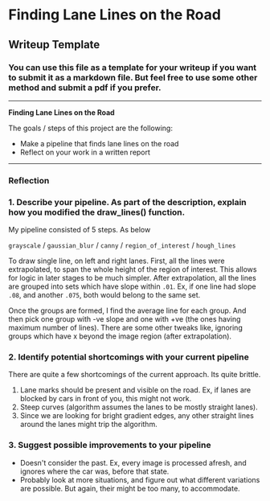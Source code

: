 # **Finding Lane Lines on the Road**

## Writeup Template

### You can use this file as a template for your writeup if you want to submit it as a markdown file. But feel free to use some other method and submit a pdf if you prefer.

---

**Finding Lane Lines on the Road**

The goals / steps of this project are the following:
* Make a pipeline that finds lane lines on the road
* Reflect on your work in a written report

---

### Reflection

### 1. Describe your pipeline. As part of the description, explain how you modified the draw_lines() function.

My pipeline consisted of 5 steps. As below

`grayscale`
    \/
`gaussian_blur`
    \/
`canny`
    \/
`region_of_interest`
    \/
`hough_lines`


To draw single line, on left and right lanes. First, all the lines were extrapolated, to span the whole height of the region of interest. This allows for logic in later stages to be much simpler. After extrapolation, all the lines are grouped into sets which have slope within `.01`. Ex, if one line had slope `.08`, and another `.075`, both would belong to the same set.

Once the groups are formed, I find the average line for each group. And then pick one group with -ve slope and one with +ve (the ones having maximum number of lines). There are some other tweaks like, ignoring groups which have x beyond the image region (after extrapolation).

### 2. Identify potential shortcomings with your current pipeline

There are quite a few shortcomings of the current approach. Its quite brittle.
1. Lane marks should be present and visible on the road. Ex, if lanes are blocked by cars in front of you, this might not work.
2. Steep curves (algorithm assumes the lanes to be mostly straight lanes).
3. Since we are looking for bright gradient edges, any other straight lines around the lanes might trip the algorithm.

### 3. Suggest possible improvements to your pipeline

- Doesn't consider the past. Ex, every image is processed afresh, and ignores where the car was, before that state.
- Probably look at more situations, and figure out what different variations are possible. But again, their might be too many, to accommodate.

